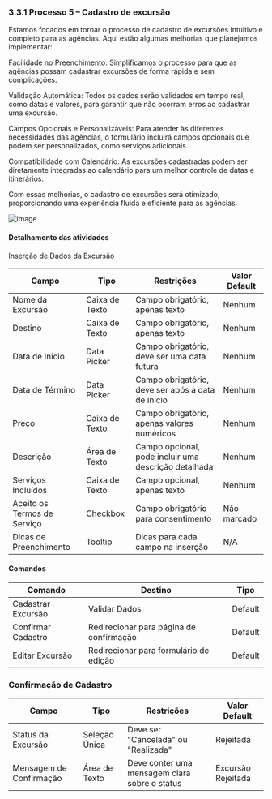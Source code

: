 ### 3.3.1 Processo 5 – Cadastro de excursão

Estamos focados em tornar o processo de cadastro de excursões intuitivo e completo para as agências. Aqui estão algumas melhorias que planejamos implementar:

Facilidade no Preenchimento: Simplificamos o processo para que as agências possam cadastrar excursões de forma rápida e sem complicações.

Validação Automática: Todos os dados serão validados em tempo real, como datas e valores, para garantir que não ocorram erros ao cadastrar uma excursão.

Campos Opcionais e Personalizáveis: Para atender às diferentes necessidades das agências, o formulário incluirá campos opcionais que podem ser personalizados, como serviços adicionais.

Compatibilidade com Calendário: As excursões cadastradas podem ser diretamente integradas ao calendário para um melhor controle de datas e itinerários.

Com essas melhorias, o cadastro de excursões será otimizado, proporcionando uma experiência fluida e eficiente para as agências.

![image](https://github.com/user-attachments/assets/cafce33a-746d-451c-bb88-a86305579790)



#### Detalhamento das atividades

Inserção de Dados da Excursão

| Campo                     | Tipo            | Restrições                                            | Valor Default   |
|---------------------------|-----------------|------------------------------------------------------|------------------|
| Nome da Excursão           | Caixa de Texto  | Campo obrigatório, apenas texto                      | Nenhum           |
| Destino                    | Caixa de Texto  | Campo obrigatório, apenas texto                      | Nenhum           |
| Data de Início             | Data Picker     | Campo obrigatório, deve ser uma data futura          | Nenhum           |
| Data de Término            | Data Picker     | Campo obrigatório, deve ser após a data de início    | Nenhum           |
| Preço                      | Caixa de Texto  | Campo obrigatório, apenas valores numéricos          | Nenhum           |
| Descrição                  | Área de Texto   | Campo opcional, pode incluir uma descrição detalhada | Nenhum           |
| Serviços Incluídos         | Caixa de Texto  | Campo opcional, apenas texto                         | Nenhum           |
| Aceito os Termos de Serviço | Checkbox       | Campo obrigatório para consentimento                 | Não marcado      |
| Dicas de Preenchimento     | Tooltip         | Dicas para cada campo na inserção                    | N/A              |

#### Comandos

| Comando                   | Destino                                  | Tipo     |
|---------------------------|------------------------------------------|----------|
| Cadastrar Excursão         | Validar Dados                            | Default  |
| Confirmar Cadastro         | Redirecionar para página de confirmação  | Default  |
| Editar Excursão            | Redirecionar para formulário de edição   | Default  |

### Confirmação de Cadastro

| **Campo**             | **Tipo**         | **Restrições**                                    | **Valor Default** |
|-----------------------|------------------|--------------------------------------------------|-------------------|
| Status da Excursão    | Seleção Única    | Deve ser "Cancelada" ou "Realizada"                | Rejeitada         |
| Mensagem de Confirmação | Área de Texto  | Deve conter uma mensagem clara sobre o status     | Excursão Rejeitada|
